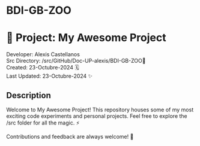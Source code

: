 # BDI-GB-ZOO
# 🚀 Project: My Awesome Project

Developer: Alexis Castellanos  
Src Directory: \/src/GitHub/Doc-UP-alexis/BDI-GB-ZOO📂\
Created: 23-Octubre-2024 🗓️  
Last Updated: 23-Octubre-2024 ✨  

## Description
Welcome to My Awesome Project! This repository houses some of my most exciting code experiments and personal projects. Feel free to explore the /src folder for all the magic. ⚡

Contributions and feedback are always welcome! 🙌